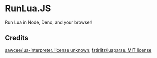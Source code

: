 # RunLua.JS
Run Lua in Node, Deno, and your browser!

## Credits
[sawcee/lua-interpreter, license unknown](https://github.com/sawcee/lua-interpreter); [fstirlitz/luaparse, MIT license](https://github.com/fstirlits/luaparse)
